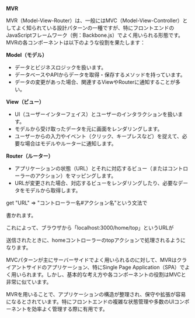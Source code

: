 **MVR**

MVR（Model-View-Router）は、一般にはMVC（Model-View-Controller）としてよく知られている設計パターンの一種ですが、特にフロントエンドのJavaScriptフレームワーク（例：Backbone.js）でよく用いられる形態です。MVRの各コンポーネントは以下のような役割を果たします：

**Model（モデル）**

- データとビジネスロジックを扱います。
- データベースやAPIからデータを取得・保存するメソッドを持っています。
- データの変更があった場合、関連するViewやRouterに通知することが多い。

**View（ビュー）**

- UI（ユーザーインターフェイス）とユーザーのインタラクションを扱います。
- モデルから受け取ったデータを元に画面をレンダリングします。
- ユーザーからの入力やイベント（クリック、キープレスなど）を捉えて、必要な場合はモデルやルーターに通知します。

**Router（ルーター）**

- アプリケーションの状態（URL）とそれに対応するビュー（またはコントローラーのアクション）をマッピングします。
- URLが変更された場合、対応するビューをレンダリングしたり、必要なデータをモデルから取得します。

get "URL" => "コントローラー名#アクション名"という文法で

書かれます。

これによって、ブラウザから「localhost:3000/home/top」というURLが

送信されたときに、homeコントローラーのtopアクションで処理されるようになります。

MVCパターンが主にサーバーサイドでよく用いられるのに対して、MVRはクライアントサイドのアプリケーション、特にSingle Page Application（SPA）でよく用いられます。しかし、基本的な考え方や各コンポーネントの役割はMVCと非常に似ています。

MVRを用いることで、アプリケーションの構造が整理され、保守や拡張が容易になるとされています。特にフロントエンドの複雑な状態管理や多数のUIコンポーネントを効率よく管理する際に有用です。